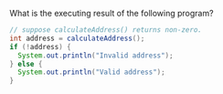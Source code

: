What is the executing result of the following program?

```java
// suppose calculateAddress() returns non-zero.
int address = calculateAddress();
if (!address) {
  System.out.println("Invalid address");
} else {
  System.out.println("Valid address");
}
```